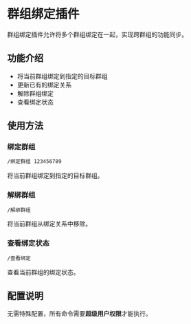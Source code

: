 # 群组绑定插件

群组绑定插件允许将多个群组绑定在一起，实现跨群组的功能同步。

## 功能介绍

- 将当前群组绑定到指定的目标群组
- 更新已有的绑定关系
- 解除群组绑定
- 查看绑定状态

## 使用方法

### 绑定群组

```bash
/绑定群组 123456789
```

将当前群组绑定到指定的目标群组。

### 解绑群组

```bash
/解绑群组
```

将当前群组从绑定关系中移除。

### 查看绑定状态

```bash
/查看绑定
```

查看当前群组的绑定状态。

## 配置说明

无需特殊配置，所有命令需要**超级用户权限**才能执行。
